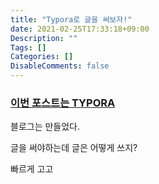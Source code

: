```yaml
---
title: "Typora로 글을 써보자!"
date: 2021-02-25T17:33:18+09:00
Description: ""
Tags: []
Categories: []
DisableComments: false
---
```




### <u>이번 포스트는 TYPORA</u>



블로그는 만들었다. 

글을 써야하는데 글은 어떻게 쓰지?

빠르게 고고



